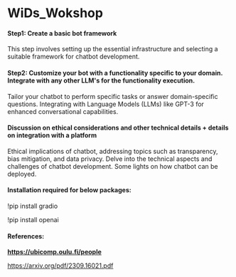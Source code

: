 # WiDs_Wokshop

####  Step1: Create a basic bot framework
This step involves setting up the essential infrastructure and selecting a suitable framework for chatbot development.
####  Step2: Customize your bot with a functionality specific to your domain. Integrate with any other LLM's for the functionality execution.
Tailor your chatbot to perform specific tasks or answer domain-specific questions. Integrating with Language Models (LLMs) like GPT-3 for enhanced conversational capabilities.
####  Discussion on ethical considerations and other technical details + details on integration with a platform
Ethical implications of chatbot, addressing topics such as transparency, bias mitigation, and data privacy. Delve into the technical aspects and challenges of chatbot development. Some lights on how chatbot can be deployed.

#### Installation required for below packages:
!pip install gradio

!pip install openai

#### References:
**https://ubicomp.oulu.fi/people**

https://arxiv.org/pdf/2309.16021.pdf
